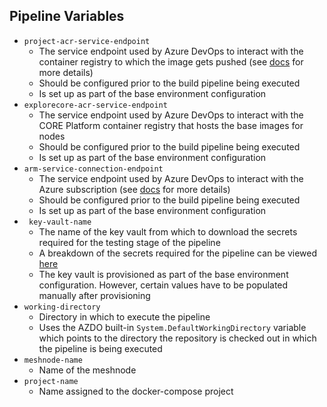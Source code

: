 ## Pipeline Variables
* `project-acr-service-endpoint`
    - The service endpoint used by Azure DevOps to interact with the container registry to which the image gets pushed (see [docs](https://docs.microsoft.com/en-us/azure/devops/pipelines/library/service-endpoints?view=azure-devops&tabs=yaml#docker-hub-or-others) for more details)
    - Should be configured prior to the build pipeline being executed
    - Is set up as part of the base environment configuration
* `explorecore-acr-service-endpoint`
    - The service endpoint used by Azure DevOps to interact with the CORE Platform container registry that hosts the base images for nodes
    - Should be configured prior to the build pipeline being executed
    - Is set up as part of the base environment configuration
* `arm-service-connection-endpoint`
    - The service endpoint used by Azure DevOps to interact with the Azure subscription (see [docs](https://docs.microsoft.com/en-us/azure/devops/pipelines/library/service-endpoints?view=azure-devops&tabs=yaml#azure-resource-manager-service-connection) for more details)
    - Should be configured prior to the build pipeline being executed
    - Is set up as part of the base environment configuration
* ` key-vault-name`
    - The name of the key vault from which to download the secrets required for the testing stage of the pipeline
    - A breakdown of the secrets required for the pipeline can be viewed [here](Key%20Vault%20Secrets.md)
    - The key vault is provisioned as part of the base environment configuration. However, certain values have to be populated manually after provisioning
* `working-directory`
    - Directory in which to execute the pipeline
    - Uses the AZDO built-in `System.DefaultWorkingDirectory` variable which points to the directory the repository is checked out in which the pipeline is being executed
* `meshnode-name`
    - Name of the meshnode
* `project-name`
    - Name assigned to the docker-compose project